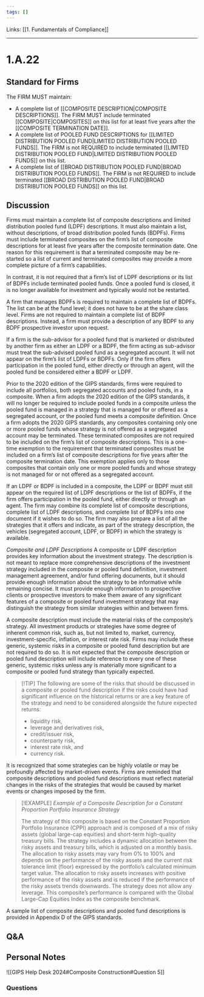```yaml
---
tags: []
---
```

Links: [[1. Fundamentals of Compliance]]
___
# 1.A.22
## Standard for Firms
The FIRM MUST maintain:
- A complete list of [[COMPOSITE DESCRIPTION|COMPOSITE DESCRIPTIONS]]. The FIRM MUST include terminated [[COMPOSITE|COMPOSITES]] on this list for at least five years after the [[COMPOSITE TERMINATION DATE]].
- A complete list of POOLED FUND DESCRIPTIONS for [[LIMITED DISTRIBUTION POOLED FUND|LIMITED DISTRIBUTION POOLED FUNDS]]. The FIRM is not REQUIRED to include terminated [[LIMITED DISTRIBUTION POOLED FUND|LIMITED DISTRIBUTION POOLED FUNDS]] on this list.
- A complete list of [[BROAD DISTRIBUTION POOLED FUND|BROAD DISTRIBUTION POOLED FUNDS]]. The FIRM is not REQUIRED to include terminated [[BROAD DISTRIBUTION POOLED FUND|BROAD DISTRIBUTION POOLED FUNDS]] on this list.
## Discussion
Firms must maintain a complete list of composite descriptions and limited distribution pooled fund (LDPF) descriptions. It must also maintain a list, without descriptions, of broad distribution pooled funds (BDPFs). Firms must include terminated composites on the firm’s list of composite descriptions for at least five years after the composite termination date. One reason for this requirement is that a terminated composite may be re-started so a list of current and terminated composites may provide a more complete picture of a firm’s capabilities.

In contrast, it is not required that a firm’s list of LDPF descriptions or its list of BDPFs include terminated pooled funds. Once a pooled fund is closed, it is no longer available for investment and typically would not be restarted.

A firm that manages BDPFs is required to maintain a complete list of BDPFs. The list can be at the fund level; it does not have to be at the share class level. Firms are not required to maintain a complete list of BDPF descriptions. Instead, a firm must provide a description of any BDPF to any BDPF prospective investor upon request.

If a firm is the sub-advisor for a pooled fund that is marketed or distributed by another firm as either an LDPF or a BDPF, the firm acting as sub-advisor must treat the sub-advised pooled fund as a segregated account. It will not appear on the firm’s list of LDPFs or BDPFs. Only if the firm offers participation in the pooled fund, either directly or through an agent, will the pooled fund be considered either a BDPF or LDPF.

Prior to the 2020 edition of the GIPS standards, firms were required to include all portfolios, both segregated accounts and pooled funds, in a composite. When a firm adopts the 2020 edition of the GIPS standards, it will no longer be required to include pooled funds in a composite unless the pooled fund is managed in a strategy that is managed for or offered as a segregated account, or the pooled fund meets a composite definition. Once a firm adopts the 2020 GIPS standards, any composites containing only one or more pooled funds whose strategy is not offered as a segregated account may be terminated. These terminated composites are not required to be included on the firm’s list of composite descriptions. This is a one-time exemption to the requirement that terminated composites must be included on a firm’s list of composite descriptions for five years after the composite termination date. This exemption applies only to those composites that contain only one or more pooled funds and whose strategy is not managed for or not offered as a segregated account.

If an LDPF or BDPF is included in a composite, the LDPF or BDPF must still appear on the required list of LDPF descriptions or the list of BDPFs, if the firm offers participation in the pooled fund, either directly or through an agent. The firm may combine its complete list of composite descriptions, complete list of LDPF descriptions, and complete list of BDPFs into one document if it wishes to do so. The firm may also prepare a list of all the strategies that it offers and indicate, as part of the strategy description, the vehicles (segregated account, LDPF, or BDPF) in which the strategy is available.

*Composite and LDPF Descriptions*
A composite or LDPF description provides key information about the investment strategy. The description is not meant to replace more comprehensive descriptions of the investment strategy included in the composite or pooled fund definition, investment management agreement, and/or fund offering documents, but it should provide enough information about the strategy to be informative while remaining concise. It must provide enough information to prospective clients or prospective investors to make them aware of any significant features of a composite or pooled fund investment strategy that may distinguish the strategy from similar strategies within and between firms.

A composite description must include the material risks of the composite’s strategy. All investment products or strategies have some degree of inherent common risk, such as, but not limited to, market, currency, investment-specific, inflation, or interest rate risk. Firms may include these generic, systemic risks in a composite or pooled fund description but are not required to do so. It is not expected that the composite description or pooled fund description will include reference to every one of these generic, systemic risks unless any is materially more significant to a composite or pooled fund strategy than typically expected.

> [!TIP] The following are some of the risks that should be discussed in a composite or pooled fund description if the risks could have had significant influence on the historical returns or are a key feature of the strategy and need to be considered alongside the future expected returns:
> 
> - liquidity risk,
> - leverage and derivatives risk,
> - credit/issuer risk,
> - counterparty risk,
> - interest rate risk, and
> - currency risk.

It is recognized that some strategies can be highly volatile or may be profoundly affected by market-driven events. Firms are reminded that composite descriptions and pooled fund descriptions must reflect material changes in the risks of the strategies that would be caused by market events or changes imposed by the firm.

> [!EXAMPLE] *Example of a Composite Description for a Constant Proportion Portfolio Insurance Strategy*
> 
> The strategy of this composite is based on the Constant Proportion Portfolio Insurance (CPPI) approach and is composed of a mix of risky assets (global large-cap equities) and short-term high-quality treasury bills. The strategy includes a dynamic allocation between the risky assets and treasury bills, which is adjusted on a monthly basis. The allocation to risky assets may vary from 0% to 100% and depends on the performance of the risky assets and the current risk tolerance limit (floor) expressed by the portfolio’s calculated minimum target value. The allocation to risky assets increases with positive performance of the risky assets and is reduced if the performance of the risky assets trends downwards. The strategy does not allow any leverage. This composite’s performance is compared with the Global Large-Cap Equities Index as the composite benchmark.

A sample list of composite descriptions and pooled fund descriptions is provided in Appendix D of the GIPS standards.
## Q&A

## Personal Notes
![[GIPS Help Desk 2024#Composite Construction#Question 5]]

### Questions